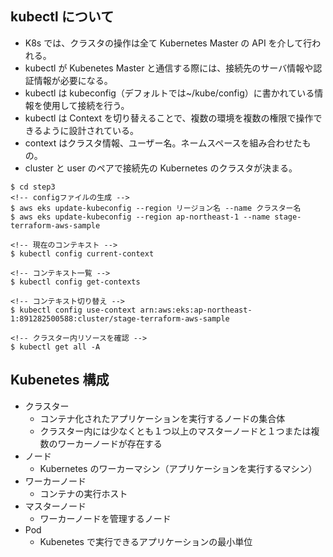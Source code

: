 ## kubectl について

- K8s では、クラスタの操作は全て Kubernetes Master の API を介して行われる。
- kubectl が Kubenetes Master と通信する際には、接続先のサーバ情報や認証情報が必要になる。
- kubectl は kubeconfig（デフォルトでは~/kube/config）に書かれている情報を使用して接続を行う。
- kubectl は Context を切り替えることで、複数の環境を複数の権限で操作できるように設計されている。
- context はクラスタ情報、ユーザー名。ネームスペースを組み合わせたもの。
- cluster と user のペアで接続先の Kubernetes のクラスタが決まる。

```
$ cd step3
<!-- configファイルの生成 -->
$ aws eks update-kubeconfig --region リージョン名 --name クラスター名
$ aws eks update-kubeconfig --region ap-northeast-1 --name stage-terraform-aws-sample

<!-- 現在のコンテキスト -->
$ kubectl config current-context

<!-- コンテキスト一覧 -->
$ kubectl config get-contexts

<!-- コンテキスト切り替え -->
$ kubectl config use-context arn:aws:eks:ap-northeast-1:891282500588:cluster/stage-terraform-aws-sample

<!-- クラスター内リソースを確認 -->
$ kubectl get all -A
```

## Kubenetes 構成

- クラスター
  - コンテナ化されたアプリケーションを実行するノードの集合体
  - クラスター内には少なくとも１つ以上のマスターノードと１つまたは複数のワーカーノードが存在する
- ノード
  - Kubernetes のワーカーマシン（アプリケーションを実行するマシン）
- ワーカーノード
  - コンテナの実行ホスト
- マスターノード
  - ワーカーノードを管理するノード
- Pod
  - Kubenetes で実行できるアプリケーションの最小単位
